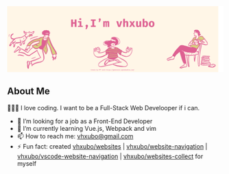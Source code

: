 [![](./images/vhxubo.png)](https://opendoodles.com/)

## About Me

👨🏻‍💻 I love coding. I want to be a Full-Stack Web Develooper if i can.

- 👀 I’m looking for a job as a Front-End Developer
- 🌱 I’m currently learning Vue.js, Webpack and vim
- 📫 How to reach me: vhxubo@gmail.com
- ⚡ Fun fact: created [vhxubo/websites](https://github.com/vhxubo/websites) | [vhxubo/website-navigation](https://github.com/vhxubo/website-navigation) | [vhxubo/vscode-website-navigation](https://github.com/vhxubo/vscode-website-navigation) | [vhxubo/websites-collect](https://github.com/vhxubo/websites-collect) for myself

